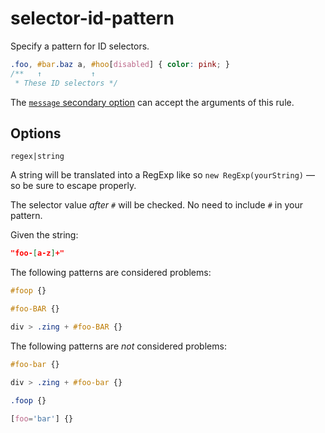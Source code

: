 # selector-id-pattern

Specify a pattern for ID selectors.

<!-- prettier-ignore -->
```css
.foo, #bar.baz a, #hoo[disabled] { color: pink; }
/**   ↑           ↑
 * These ID selectors */
```

The [`message` secondary option](https://github.com/stylelint/stylelint/16.6.1/docs/user-guide/configure.md#message) can accept the arguments of this rule.

## Options

`regex|string`

A string will be translated into a RegExp like so `new RegExp(yourString)` — so be sure to escape properly.

The selector value _after `#`_ will be checked. No need to include `#` in your pattern.

Given the string:

```json
"foo-[a-z]+"
```

The following patterns are considered problems:

<!-- prettier-ignore -->
```css
#foop {}
```

<!-- prettier-ignore -->
```css
#foo-BAR {}
```

<!-- prettier-ignore -->
```css
div > .zing + #foo-BAR {}
```

The following patterns are _not_ considered problems:

<!-- prettier-ignore -->
```css
#foo-bar {}
```

<!-- prettier-ignore -->
```css
div > .zing + #foo-bar {}
```

<!-- prettier-ignore -->
```css
.foop {}
```

<!-- prettier-ignore -->
```css
[foo='bar'] {}
```
